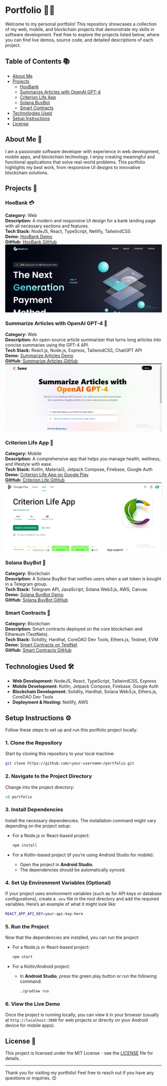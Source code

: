 
# Portfolio 👨‍💻

Welcome to my personal portfolio! This repository showcases a collection of my web, mobile, and blockchain projects that demonstrate my skills in software development. Feel free to explore the projects listed below, where you can find live demos, source code, and detailed descriptions of each project.

## Table of Contents 📚

- [About Me](#about-me)
- [Projects](#projects)
  - [HooBank](#hoobank)
  - [Summarize Articles with OpenAI GPT-4](#summarize-articles-with-openai-gpt-4)
  - [Criterion Life App](#criterion-life-app)
  - [Solana BuyBot](#solana-buybot)
  - [Smart Contracts](#smart-contracts)
- [Technologies Used](#technologies-used)
- [Setup Instructions](#setup-instructions)
- [License](#license)

## About Me 👋

I am a passionate software developer with experience in web development, mobile apps, and blockchain technology. I enjoy creating meaningful and functional applications that solve real-world problems. This portfolio highlights my best work, from responsive UI designs to innovative blockchain solutions.

## Projects 🚀

### HooBank 💳
**Category:** Web  
**Description:** A modern and responsive UI design for a bank landing page with all necessary sections and features.  
**Tech Stack:** NodeJS, React, TypeScript, Netlify, TailwindCSS  
**Demo:** [HooBank Demo](https://bank-by-doyex.netlify.app/)  
**GitHub:** [HooBank GitHub](https://github.com/mbdulrohim)  
![HooBank](public/bank.png)

### Summarize Articles with OpenAI GPT-4 📝
**Category:** Web  
**Description:** An open-source article summarizer that turns long articles into concise summaries using the GPT-4 API.  
**Tech Stack:** React.js, Node.js, Express, TailwindCSS, ChatGPT API  
**Demo:** [Summarize Articles Demo](https://combotx-article-sumz.netlify.app/)  
**GitHub:** [Summarize Articles GitHub](https://github.com/Mbdulrohim)  
![Summarize Articles](public/sumz.png)

### Criterion Life App 📱
**Category:** Mobile  
**Description:** A comprehensive app that helps you manage health, wellness, and lifestyle with ease.  
**Tech Stack:** Kotlin, Material3, Jetpack Compose, Firebase, Google Auth  
**Demo:** [Criterion Life App on Google Play](https://play.google.com/store/apps/details?id=com.doyextech.thecriterion&hl=en)  
**GitHub:** [Criterion Life GitHub](https://github.com/Mbdulrohim)  
![Criterion Life App](public/clapp.png)

### Solana BuyBot 🛒
**Category:** Blockchain  
**Description:** A Solana BuyBot that notifies users when a set token is bought in a Telegram group.  
**Tech Stack:** Telegram API, JavaScript, Solana Web3.js, AWS, Canvas  
**Demo:** [Solana BuyBot Demo](https://t.me/@BBirdBuyBot)  
**GitHub:** [Solana BuyBot GitHub](https://github.com/mbdulrohim)

### Smart Contracts 🔗
**Category:** Blockchain  
**Description:** Smart contracts deployed on the core blockchain and Ethereum (TestNets).  
**Tech Stack:** Solidity, Hardhat, CoreDAO Dev Tools, Ethers.js, Testnet, EVM  
**Demo:** [Smart Contracts on TestNet](https://scan.test.btcs.network/address/0x6aDEb2741D0dd6801528B1C9EC8fDc2E4474965B)  
**GitHub:** [Smart Contracts GitHub](https://github.com/mbdulrohim)

## Technologies Used 🛠️

- **Web Development:** NodeJS, React, TypeScript, TailwindCSS, Express
- **Mobile Development:** Kotlin, Jetpack Compose, Firebase, Google Auth
- **Blockchain Development:** Solidity, Hardhat, Solana Web3.js, Ethers.js, CoreDAO Dev Tools
- **Deployment & Hosting:** Netlify, AWS

## Setup Instructions ⚙️

Follow these steps to set up and run this portfolio project locally:

### **1. Clone the Repository**  
Start by cloning this repository to your local machine:

```bash
git clone https://github.com/<your-username>/portfolio.git
```

### **2. Navigate to the Project Directory**  
Change into the project directory:

```bash
cd portfolio
```

### **3. Install Dependencies**  
Install the necessary dependencies. The installation command might vary depending on the project setup:

- For a Node.js or React-based project:
  ```bash
  npm install
  ```

- For a Kotlin-based project (if you’re using Android Studio for mobile):
  - Open the project in **Android Studio**.
  - The dependencies should be automatically synced.

### **4. Set Up Environment Variables (Optional)**  
If your project uses environment variables (such as for API keys or database configurations), create a `.env` file in the root directory and add the required variables. Here’s an example of what it might look like:

```bash
REACT_APP_API_KEY=your-api-key-here
```

### **5. Run the Project**  
Now that the dependencies are installed, you can run the project:

- For a Node.js or React-based project:
  ```bash
  npm start
  ```

- For a Kotlin/Android project:
  - In **Android Studio**, press the green play button or run the following command:
    ```bash
    ./gradlew run
    ```

### **6. View the Live Demo**  
Once the project is running locally, you can view it in your browser (usually at `http://localhost:3000` for web projects or directly on your Android device for mobile apps).

## License 📝

This project is licensed under the MIT License - see the [LICENSE](LICENSE) file for details.

---

Thank you for visiting my portfolio! Feel free to reach out if you have any questions or inquiries. 😊

